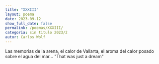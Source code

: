 ```yaml
---
title: "XXXIII"
layout: poema
date: 2023-09-12
show_full_date: false
permalink: /poemas/XXXIII/
categoria: sin titulo 2023/2
autor: Carlos Wolf
---
```

Las memorias de la arena,
el calor de Vallarta,
el aroma del calor posado sobre el agua del mar...
"That was just a dream"